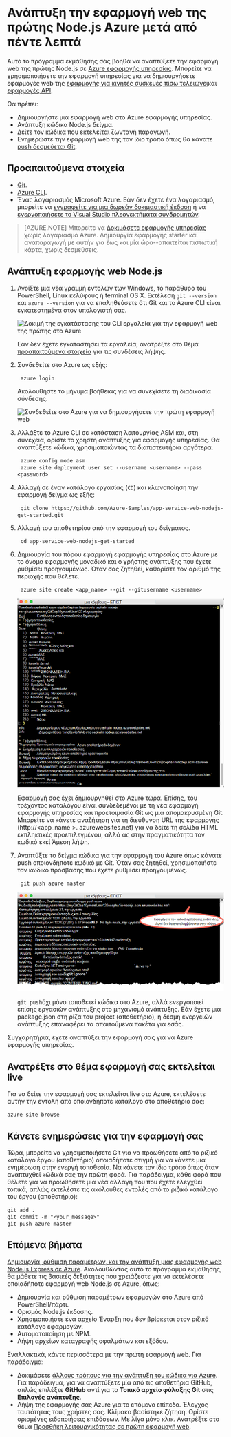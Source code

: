 <properties 
    pageTitle="Ανάπτυξη της εφαρμογής web σας Node.js Azure μετά από πέντε λεπτά | Microsoft Azure" 
    description="Μάθετε πόσο εύκολο είναι να εκτελείται εφαρμογών web στο εφαρμογής υπηρεσίας για την ανάπτυξη μιας εφαρμογής του δείγματος. Ξεκινήστε κάνοντας πραγματικό ανάπτυξης γρήγορα και να δείτε αμέσως αποτελέσματα." 
    services="app-service\web"
    documentationCenter=""
    authors="cephalin"
    manager="wpickett"
    editor=""
/>

<tags
    ms.service="app-service-web"
    ms.workload="web"
    ms.tgt_pltfrm="na"
    ms.devlang="na"
    ms.topic="hero-article"
    ms.date="10/13/2016" 
    ms.author="cephalin"
/>
    
# <a name="deploy-your-first-nodejs-web-app-to-azure-in-five-minutes"></a>Ανάπτυξη την εφαρμογή web της πρώτης Node.js Azure μετά από πέντε λεπτά

Αυτό το πρόγραμμα εκμάθησης σάς βοηθά να αναπτύξετε την εφαρμογή web της πρώτης Node.js σε [Azure εφαρμογής υπηρεσίας](../app-service/app-service-value-prop-what-is.md).
Μπορείτε να χρησιμοποιήσετε την εφαρμογή υπηρεσίας για να δημιουργήσετε εφαρμογές web της [εφαρμογής για κινητές συσκευές πίσω τελειώνει](/documentation/learning-paths/appservice-mobileapps/)και [εφαρμογές API](../app-service-api/app-service-api-apps-why-best-platform.md).

Θα πρέπει: 

- Δημιουργήστε μια εφαρμογή web στο Azure εφαρμογής υπηρεσίας.
- Ανάπτυξη κώδικα Node.js δείγμα.
- Δείτε τον κώδικα που εκτελείται ζωντανή παραγωγή.
- Ενημερώστε την εφαρμογή web της τον ίδιο τρόπο όπως θα κάνατε [push δεσμεύεται Git](https://git-scm.com/docs/git-push).

## <a name="prerequisites"></a>Προαπαιτούμενα στοιχεία

- [Git](http://www.git-scm.com/downloads).
- [Azure CLI](../xplat-cli-install.md).
- Ένας λογαριασμός Microsoft Azure. Εάν δεν έχετε ένα λογαριασμό, μπορείτε να [εγγραφείτε για μια δωρεάν δοκιμαστική έκδοση](/pricing/free-trial/?WT.mc_id=A261C142F) ή να [ενεργοποιήσετε το Visual Studio πλεονεκτήματα συνδρομητών](/pricing/member-offers/msdn-benefits-details/?WT.mc_id=A261C142F).

>[AZURE.NOTE] Μπορείτε να [Δοκιμάσετε εφαρμογής υπηρεσίας](http://go.microsoft.com/fwlink/?LinkId=523751) χωρίς λογαριασμό Azure. Δημιουργία εφαρμογής starter και αναπαραγωγή με αυτήν για έως και μία ώρα--απαιτείται πιστωτική κάρτα, χωρίς δεσμεύσεις.

## <a name="deploy-a-nodejs-web-app"></a>Ανάπτυξη εφαρμογής web Node.js

1. Ανοίξτε μια νέα γραμμή εντολών των Windows, το παράθυρο του PowerShell, Linux κελύφους ή terminal OS X. Εκτέλεση `git --version` και `azure --version` για να επαληθεύσετε ότι Git και το Azure CLI είναι εγκατεστημένα στον υπολογιστή σας.

    ![Δοκιμή της εγκατάστασης του CLI εργαλεία για την εφαρμογή web της πρώτης στο Azure](./media/app-service-web-get-started/1-test-tools.png)

    Εάν δεν έχετε εγκαταστήσει τα εργαλεία, ανατρέξτε στο θέμα [προαπαιτούμενα στοιχεία](#Prerequisites) για τις συνδέσεις λήψης.

3. Συνδεθείτε στο Azure ως εξής:

        azure login

    Ακολουθήστε το μήνυμα βοήθειας για να συνεχίσετε τη διαδικασία σύνδεσης.

    ![Συνδεθείτε στο Azure για να δημιουργήσετε την πρώτη εφαρμογή web](./media/app-service-web-get-started/3-azure-login.png)

4. Αλλάξτε το Azure CLI σε κατάσταση λειτουργίας ASM και, στη συνέχεια, ορίστε το χρήστη ανάπτυξης για εφαρμογής υπηρεσίας. Θα αναπτύξετε κώδικα, χρησιμοποιώντας τα διαπιστευτήρια αργότερα.

        azure config mode asm
        azure site deployment user set --username <username> --pass <password>

1. Αλλαγή σε έναν κατάλογο εργασίας (`CD`) και κλωνοποίηση την εφαρμογή δείγμα ως εξής:

        git clone https://github.com/Azure-Samples/app-service-web-nodejs-get-started.git

2. Αλλαγή του αποθετηρίου από την εφαρμογή του δείγματος.

        cd app-service-web-nodejs-get-started

4. Δημιουργία του πόρου εφαρμογή εφαρμογής υπηρεσίας στο Azure με το όνομα εφαρμογής μοναδικό και ο χρήστης ανάπτυξης που έχετε ρυθμίσει προηγουμένως. Όταν σας ζητηθεί, καθορίστε τον αριθμό της περιοχής που θέλετε.

        azure site create <app_name> --git --gitusername <username>

    ![Δημιουργία του Azure πόρου για την εφαρμογή web της πρώτης στο Azure](./media/app-service-web-get-started-languages/node-site-create.png)

    Εφαρμογή σας έχει δημιουργηθεί στο Azure τώρα. Επίσης, του τρέχοντος καταλόγου είναι συνδεδεμένοι με τη νέα εφαρμογή εφαρμογής υπηρεσίας και προετοιμασία Git ως μια απομακρυσμένη Git.
    Μπορείτε να κάνετε αναζήτηση για τη διεύθυνση URL της εφαρμογής (http://&lt;app_name >. azurewebsites.net) για να δείτε τη σελίδα HTML εκπληκτικές προεπιλεγμένου, αλλά ας στην πραγματικότητα τον κωδικό εκεί Άμεση λήψη.

4. Αναπτύξτε το δείγμα κώδικα για την εφαρμογή του Azure όπως κάνατε push οποιονδήποτε κωδικό με Git. Όταν σας ζητηθεί, χρησιμοποιήστε τον κωδικό πρόσβασης που έχετε ρυθμίσει προηγουμένως.

        git push azure master

    ![Push κώδικα για την πρώτη εφαρμογή web της στο Azure](./media/app-service-web-get-started-languages/node-git-push.png)

    `git push`όχι μόνο τοποθετεί κώδικα στο Azure, αλλά ενεργοποιεί επίσης εργασιών ανάπτυξης στο μηχανισμό ανάπτυξης. 
    Εάν έχετε μια package.json στη ρίζα του project (αποθετήριο), η δέσμη ενεργειών ανάπτυξης επαναφέρει τα απαιτούμενα πακέτα για εσάς. 

Συγχαρητήρια, έχετε αναπτύξει την εφαρμογή σας για να Azure εφαρμογής υπηρεσίας.

## <a name="see-your-app-running-live"></a>Ανατρέξτε στο θέμα εφαρμογή σας εκτελείται live

Για να δείτε την εφαρμογή σας εκτελείται live στο Azure, εκτελέσετε αυτήν την εντολή από οποιονδήποτε κατάλογο στο αποθετήριο σας:

    azure site browse

## <a name="make-updates-to-your-app"></a>Κάνετε ενημερώσεις για την εφαρμογή σας

Τώρα, μπορείτε να χρησιμοποιήσετε Git για να προωθήσετε από το ριζικό κατάλογο έργου (αποθετήριο) οποιαδήποτε στιγμή για να κάνετε μια ενημέρωση στην ενεργή τοποθεσία. Να κάνετε τον ίδιο τρόπο όπως όταν αναπτυχθεί κώδικά σας την πρώτη φορά. Για παράδειγμα, κάθε φορά που θέλετε για να προωθήσετε μια νέα αλλαγή που που έχετε ελεγχθεί τοπικά, απλώς εκτελέστε τις ακόλουθες εντολές από το ριζικό κατάλογο του έργου (αποθετήριο):

    git add .
    git commit -m "<your_message>"
    git push azure master

## <a name="next-steps"></a>Επόμενα βήματα

[Δημιουργία, ρύθμιση παραμέτρων, και την ανάπτυξη μιας εφαρμογής web Node.js Express σε Azure](app-service-web-nodejs-get-started.md). Ακολουθώντας αυτό το πρόγραμμα εκμάθησης, θα μάθετε τις βασικές δεξιότητες που χρειάζεστε για να εκτελέσετε οποιαδήποτε εφαρμογή web Node.js σε Azure, όπως:

- Δημιουργία και ρύθμιση παραμέτρων εφαρμογών στο Azure από PowerShell/πάρτι.
- Ορισμός Node.js έκδοσης.
- Χρησιμοποιήστε ένα αρχείο Έναρξη που δεν βρίσκεται στον ριζικό κατάλογο εφαρμογών.
- Αυτοματοποίηση με NPM.
- Λήψη αρχείων καταγραφής σφαλμάτων και εξόδου.

Εναλλακτικά, κάντε περισσότερα με την πρώτη εφαρμογή web. Για παράδειγμα:

- Δοκιμάσετε [άλλους τρόπους για την ανάπτυξη του κώδικα για Azure](../app-service-web/web-sites-deploy.md). Για παράδειγμα, για να αναπτύξετε μία από τις αποθετήρια GitHub, απλώς επιλέξτε **GitHub** αντί για το **Τοπικό αρχείο φύλαξης Git** στις **Επιλογές ανάπτυξης**.
- Λήψη της εφαρμογής σας Azure για το επόμενο επίπεδο. Έλεγχος ταυτότητας τους χρήστες σας. Κλίμακα βασίστηκε ζήτηση. Ορίστε ορισμένες ειδοποιήσεις επιδόσεων. Με λίγα μόνο κλικ. Ανατρέξτε στο θέμα [Προσθήκη λειτουργικότητας σε πρώτη εφαρμογή web](app-service-web-get-started-2.md).

